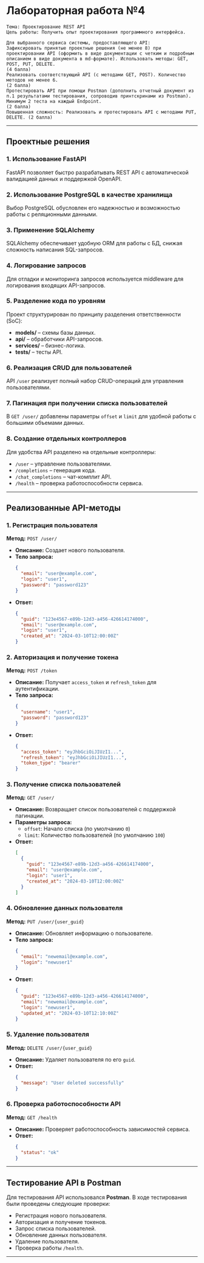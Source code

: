 # Лабораторная работа №4
```
Тема: Проектирование REST API
Цель работы: Получить опыт проектирования программного интерфейса.

Для выбранного сервиса системы, предоставляющего API:
Зафиксировать принятые проектные решения (не менее 8) при проектировании API (оформить в виде документации с четким и подробным описанием в виде документа в md-формате). Использовать методы: GET, POST, PUT, DELETE.
(4 балла)
Реализовать соответствующий API (c методами GET, POST). Количество методов не менее 6.
(2 балла)
Протестировать API при помощи Postman (дополнить отчетный документ из п.1 результатами тестирования, сопроводив принтскринами из Postman). Минимум 2 теста на каждый Endpoint.
(2 балла)
Повышенная сложность: Реализовать и протестировать API c методами PUT, DELETE. (2 балла)
```
---

## Проектные решения
### 1. Использование FastAPI
FastAPI позволяет быстро разрабатывать REST API с автоматической валидацией данных и поддержкой OpenAPI.

### 2. Использование PostgreSQL в качестве хранилища
Выбор PostgreSQL обусловлен его надежностью и возможностью работы с реляционными данными.

### 3. Применение SQLAlchemy
SQLAlchemy обеспечивает удобную ORM для работы с БД, снижая сложность написания SQL-запросов.

### 4. Логирование запросов
Для отладки и мониторинга запросов используется middleware для логирования входящих API-запросов.

### 5. Разделение кода по уровням
Проект структурирован по принципу разделения ответственности (SoC):
- **models/** – схемы базы данных.
- **api/** – обработчики API-запросов.
- **services/** – бизнес-логика.
- **tests/** – тесты API.

### 6. Реализация CRUD для пользователей
API `/user` реализует полный набор CRUD-операций для управления пользователями.

### 7. Пагинация при получении списка пользователей
В `GET /user/` добавлены параметры `offset` и `limit` для удобной работы с большими объемами данных.

### 8. Создание отдельных контроллеров
Для удобства API разделено на отдельные контроллеры:
- `/user` – управление пользователями.
- `/completions` – генерация кода.
- `/chat_completions` – чат-комплит API.
- `/health` – проверка работоспособности сервиса.

---

## Реализованные API-методы

### 1. **Регистрация пользователя**
**Метод:** `POST /user/`
- **Описание:** Создает нового пользователя.
- **Тело запроса:**
  ```json
  {
    "email": "user@example.com",
    "login": "user1",
    "password": "password123"
  }
  ```
- **Ответ:**
  ```json
  {
    "guid": "123e4567-e89b-12d3-a456-426614174000",
    "email": "user@example.com",
    "login": "user1",
    "created_at": "2024-03-10T12:00:00Z"
  }
  ```

### 2. **Авторизация и получение токена**
**Метод:** `POST /token`
- **Описание:** Получает `access_token` и `refresh_token` для аутентификации.
- **Тело запроса:**
  ```json
  {
    "username": "user1",
    "password": "password123"
  }
  ```
- **Ответ:**
  ```json
  {
    "access_token": "eyJhbGciOiJIUzI1...",
    "refresh_token": "eyJhbGciOiJIUzI1...",
    "token_type": "bearer"
  }
  ```

### 3. **Получение списка пользователей**
**Метод:** `GET /user/`
- **Описание:** Возвращает список пользователей с поддержкой пагинации.
- **Параметры запроса:**
    - `offset`: Начало списка (по умолчанию `0`)
    - `limit`: Количество пользователей (по умолчанию `100`)
- **Ответ:**
  ```json
  [
    {
      "guid": "123e4567-e89b-12d3-a456-426614174000",
      "email": "user@example.com",
      "login": "user1",
      "created_at": "2024-03-10T12:00:00Z"
    }
  ]
  ```

### 4. **Обновление данных пользователя**
**Метод:** `PUT /user/{user_guid}`
- **Описание:** Обновляет информацию о пользователе.
- **Тело запроса:**
  ```json
  {
    "email": "newemail@example.com",
    "login": "newuser1"
  }
  ```
- **Ответ:**
  ```json
  {
    "guid": "123e4567-e89b-12d3-a456-426614174000",
    "email": "newemail@example.com",
    "login": "newuser1",
    "updated_at": "2024-03-10T12:10:00Z"
  }
  ```

### 5. **Удаление пользователя**
**Метод:** `DELETE /user/{user_guid}`
- **Описание:** Удаляет пользователя по его `guid`.
- **Ответ:**
  ```json
  {
    "message": "User deleted successfully"
  }
  ```

### 6. **Проверка работоспособности API**
**Метод:** `GET /health`
- **Описание:** Проверяет работоспособность зависимостей сервиса.
- **Ответ:**
  ```json
  {
    "status": "ok"
  }
  ```

---

## Тестирование API в Postman
Для тестирования API использовался **Postman**. В ходе тестирования были проведены следующие проверки:
- Регистрация нового пользователя.
- Авторизация и получение токенов.
- Запрос списка пользователей.
- Обновление данных пользователя.
- Удаление пользователя.
- Проверка работы `/health`.

---